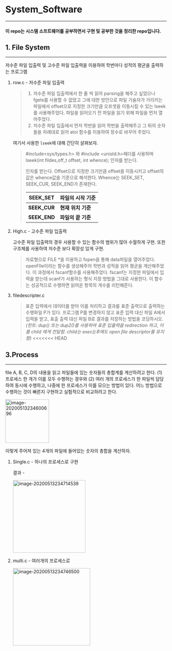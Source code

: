 # System_Software
-----------

#### 이 repo는 시스템 소프트웨어를 공부하면서 구현 및 공부한 것을 정리한 repo입니다. 
## 1. File System

-------

저수준 파일 입출력 및 고수준 파일 입출력을 이용하여 학번마다 성적의 평균을 출력하는 프로그램

1. row.c - 저수준 파일 입출력

   >1. 저수준 파일 입출력에서 한 줄 씩 읽어 parsing을 해주고 싶었으나 fgets를 사용할 수 없었고 그에 대한 방안으로 파일 기술자가 가리키는 파일에서 offset으로 지정한 크기만큼 오프셋을 이동시킬 수 있는 lseek를 사용해주었다. 파일을 읽어오기 전 파일을 읽기 위해 파일을 먼저 열어주었다.
   >2.  저수준 파일 입출에서 먼저 학번을 읽어 학번을 출력해주고 그 뒤의 숫자들을 차례대로 읽어 atoi 함수를 이용하여 정수로 바꾸어 주었다. 

   여기서 사용한 ```lseek```에 대해 간단히 살펴보자.

   >\#include<sys/types.h> 와 #include <unistd.h>헤더를 사용하며 lseek(int fildes,off_t offset, int whence); 인자를 받는다.
   >
   >인자를 받는다. Offset으로 지정한 크기만큼 offset을 이동시키고 offset의 값은 whence값을 기준으로 해석한다. Whence는 SEEK_SET, SEEK_CUR, SEEK_END가 존재한다. 
   >
   >| **SEEK_SET** | **파일의 시작 기준** |
   >| ------------ | -------------------- |
   >| **SEEK_CUR** | **현재 위치 기준**   |
   >| **SEEK_END** | **파일의 끝 기준**   |

2. High.c - 고수준 파일 입출력

   고수준 파일 입출력의 경우 사용할 수 있는 함수의 범위가 많아 수월하게 구현. 또한 구조체를 사용하여 저수준 보다 확장성 있게 구현.

   >자료형으로 FILE *을 이용하고 fopen을 통해 data파일을 열어주었다. openFIle이라는 함수를 생성해주어 학번과 성적을 읽어 평균을 계산해주었다. 이 과정에서 fscanf함수를 사용해주었다. fscanf는 지정한 파일에서 입력을 받는데 scanf가 사용하는 형식 지정 방법을 그대로 사용한다. 이 함수는 성공적으로 수행하면 읽어온 항목의 개수를 리턴해준다. 

3. filedescripter.c

   >표준 입력에서 데이터를 받아 이를 처리하고 결과를 표준 출력으로 출력하는 수행화일 P가 있다. 프로그램 P를 변경하지 않고 표준 입력 대신 파일 A에서 입력을 받고, 표출 출력 대신 파일 B로 결과를 저장하는 방법을 코딩하시오. *(힌트: dup() 또는 dup2()를 사용하여 표준 입출력을 redirection 하고, 이를 child 에게 전달함. child는 exec()후에도 open file descriptor를 유지함)*
<<<<<<< HEAD

## 3.Process

--------

file A, B, C, D의 내용을 읽고 파일들에 있는 숫자들의 총합계를 계산하려고 한다. (1) 프로세스 한 개가 이를 모두 수행하는 경우와 (2) 여러 개의 프로세스가 한 파일씩 담당하여 동시에 수행하고, 나중에 한 프로세스가 이를 모으는 방법이 있다. 어느 방법으로 수행하는 것이 빠른지 구현하고 실험적으로 비교하려고 한다. 

<img width="136" alt="image-20200513234600696" src="https://user-images.githubusercontent.com/49120090/81827987-45527c00-9574-11ea-80ba-7f118a056cdd.png">

이렇게 주어져 있는 4개의 파일에 들어있는 숫자의 총합을 계산하자.

1. Single.c - 하나의 프로세스로 구현 

   결과 - 

   <img width="226" alt="image-20200513234714539" src="https://user-images.githubusercontent.com/49120090/81828016-4f747a80-9574-11ea-9f6b-1dffef8f5e64.png">

2. multi.c - 여러개의 프로세스로

   <img width="241" alt="image-20200513234746500" src="https://user-images.githubusercontent.com/49120090/81828031-51d6d480-9574-11ea-95d4-e8eeeffa3703.png">

   
